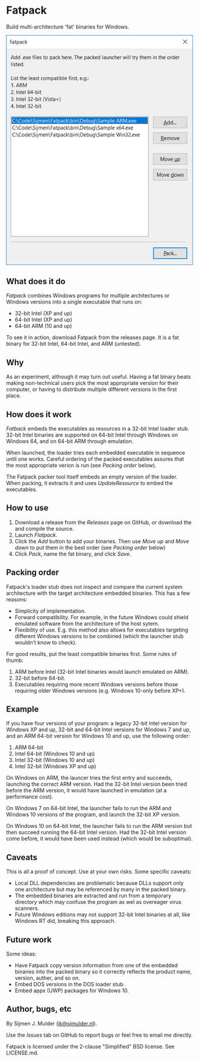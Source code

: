 # Fatpack

Build multi-architecture 'fat' binaries for Windows.

![Fatpack screenshot](screenshot.png)

## What does it do

_Fatpack_ combines Windows programs for multiple architectures or Windows
versions into a single executable that runs on:

 - 32-bit Intel (XP and up)
 - 64-bit Intel (XP and up)
 - 64-bit ARM (10 and up)

To see it in action, download Fatpack from the releases page. It is a fat
binary for 32-bit Intel, 64-bit Intel, and ARM (untested).

## Why

As an experiment, although it may turn out useful. Having a fat binary beats
making non-technical users pick the most appropriate version for their
computer, or having to distribute multiple different versions in the first
place.

## How does it work

_Fatback_ embeds the executables as resources in a 32-bit Intel loader stub.
32-bit Intel binaries are supported on 64-bit Intel through Windows on Windows
64, and on 64-bit ARM through emulation.

When launched, the loader tries each embedded executable in sequence until one
works. Careful ordering of the packed executables assures that the most
appropriate verion is run (see _Packing order_ below).

The Fatpack packer tool itself embeds an empty version of the loader. When
packing, it extracts it and uses _UpdateResource_ to embed the executables.

## How to use

 1. Download a release from the _Releases_ page on GitHub, or download the
    and compile the source.
 2. Launch _Flatpack_.
 3. Click the _Add_ button to add your binaries. Then use _Move up_ and
    _Move down_ to put them in the best order (see _Packing order_ below)
 4. Click _Pack_, name the fat binary, and click _Save_.

## Packing order

Fatpack's loader stub does not inspect and compare the current system
architecture with the target architecture embedded binaries. This has a few
reasons:

 - Simplicity of implementation.
 - Forward compatibility. For example, in the future Windows could shield
   emulated software from the architecture of the host sytem.
 - Flexibility of use. E.g. this method also allows for executables targeting
   different Windows versions to be combined (which the launcher stub wouldn't
   know to check).

For good results, put the least compatible binaries first. Some rules of
thumb:

 1. ARM before Intel (32-bit Intel binaries would launch emulated on ARM).
 2. 32-bit before 64-bit.
 3. Executables requiring more recent Windows versions before those requiring
    older Windows versions (e.g. Windows 10-only before XP+).

## Example

If you have four versions of your program: a legacy 32-bit Intel version for
Windows XP and up, 32-bit and 64-bit Intel versions for Windows 7 and up, and
an ARM 64-bit version for Windows 10 and up, use the following order:

 1. ARM 64-bit
 2. Intel 64-bit (Windows 10 and up)
 3. Intel 32-bit (Windows 10 and up)
 4. Intel 32-bit (Windows XP and up)

On Windows on ARM, the launcer tries the first entry and succeeds, launching
the correct ARM version. Had the 32-bit Intel version been tried before the
ARM version, it would have launched in emulation (at a performance cost).

On Windows 7 on 64-bit Intel, the launcher fails to run the ARM and Windows 10
versions of the program, and launch the 32-bit XP version.

On Windows 10 on 64-bit Intel, the launcher fails to run the ARM version but
then succeed running the 64-bit Intel version. Had the 32-bit Intel version
come before, it would have been used instead (which would be suboptimal).

## Caveats

This is all a proof of concept. Use at your own risks. Some specific caveats:

 - Local DLL dependencies are problematic because DLLs support only one
   architecture but may be referenced by many in the packed binary.
 - The embedded binaries are extracted and run from a temporary directory
   which may confuse the program as wel as overeager virus scanners.
 - Future Windows editions may not support 32-bit Intel binaries at all,
   like Windows RT did, breaking this approach.

## Future work

Some ideas:

 - Have Fatpack copy version information from one of the embedded binaries
   into the packed binary so it correctly reflects the product name, version,
   auther, and so on.
 - Embed DOS versions in the DOS loader stub.
 - Embed appx (UWP) packages for Windows 10.

## Author, bugs, etc

By Sijmen J. Mulder (<ik@sjmulder.nl>).

Use the _Issues_ tab on GitHub to report bugs or feel free to email me
directly.

Fatpack is licensed under the 2-clause "Simplified" BSD license. See
LICENSE.md.
